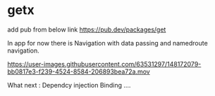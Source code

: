 # getx
 
add pub from below link 
https://pub.dev/packages/get

In app for now there is Navigation with data passing and namedroute navigation. 


https://user-images.githubusercontent.com/63531297/148172079-bb0817e3-f239-4524-8584-206893bea72a.mov


What next : 
    Dependcy injection 
    Binding ....
